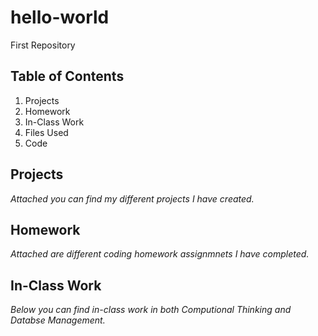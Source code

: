 # hello-world
First Repository
## Table of Contents
1. Projects
2. Homework
3. In-Class Work
4. Files Used
5. Code
## Projects
*Attached you can find my different projects I have created.*
## Homework
*Attached are different coding homework assignmnets I have completed.*
## In-Class Work
*Below you can find in-class work in both Computional Thinking and Databse Management.*
